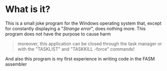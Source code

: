 # What is it?
This is a small joke program for the Windows operating system that, except for constantly displaying a "*Strange error*", does nothing more. This program does not have the purpose to cause harm
<blockquote> moreover, this application can be closed through the task manager or with the "TASKLIST" and "TASKKILL -force" commands! </blockquote>
And also this program is my first experience in writing code in the FASM assembler